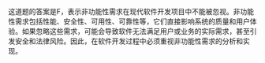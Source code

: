 这道题的答案是F，表示非功能性需求在现代软件开发项目中不能被忽视。非功能性需求包括性能、安全性、可用性、可靠性等，它们直接影响系统的质量和用户体验。如果忽略这些需求，可能会导致软件无法满足用户或业务的实际需求，甚至引发安全和法律风险。因此，在软件开发过程中必须重视非功能性需求的分析和实现。